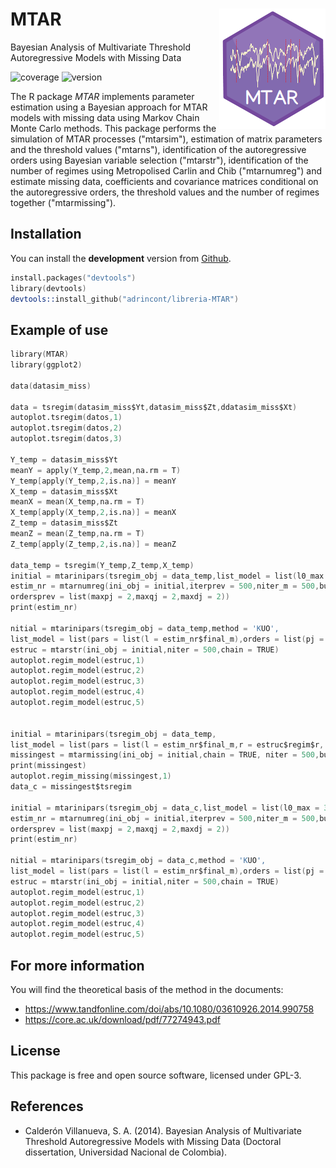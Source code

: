MTAR <img src="man/figures/logoMTAR.png" align="right" />
======================
Bayesian Analysis of Multivariate Threshold Autoregressive Models with Missing Data


![coverage](https://img.shields.io/badge/coverage-90%25-yellowgreen)
![version](https://img.shields.io/badge/version-0.1.0-blue)

The R package *MTAR* implements parameter estimation using a Bayesian approach for MTAR models with missing data using Markov Chain Monte Carlo methods. This package performs the simulation of MTAR processes ("mtarsim"), estimation of matrix parameters and the threshold values ("mtarns"), identification of the autoregressive orders using Bayesian variable selection ("mtarstr"), identification of the number of regimes using Metropolised Carlin and Chib ("mtarnumreg") and estimate missing data, coefficients and covariance matrices conditional on the autoregressive orders, the threshold values and the number of regimes  together ("mtarmissing").

## Installation
You can install the **development** version from [Github](https://github.com/adrincont/libreria-MTAR).
```s
install.packages("devtools")
library(devtools)
devtools::install_github("adrincont/libreria-MTAR")
```
## Example of use
```s
library(MTAR)
library(ggplot2)

data(datasim_miss)

data = tsregim(datasim_miss$Yt,datasim_miss$Zt,ddatasim_miss$Xt)
autoplot.tsregim(datos,1)
autoplot.tsregim(datos,2)
autoplot.tsregim(datos,3)

Y_temp = datasim_miss$Yt
meanY = apply(Y_temp,2,mean,na.rm = T)
Y_temp[apply(Y_temp,2,is.na)] = meanY
X_temp = datasim_miss$Xt
meanX = mean(X_temp,na.rm = T)
X_temp[apply(X_temp,2,is.na)] = meanX
Z_temp = datasim_miss$Zt
meanZ = mean(Z_temp,na.rm = T)
Z_temp[apply(Z_temp,2,is.na)] = meanZ

data_temp = tsregim(Y_temp,Z_temp,X_temp)
initial = mtarinipars(tsregim_obj = data_temp,list_model = list(l0_max = 3),method = 'KUO')
estim_nr = mtarnumreg(ini_obj = initial,iterprev = 500,niter_m = 500,burn_m = 500, list_m = TRUE,
ordersprev = list(maxpj = 2,maxqj = 2,maxdj = 2))
print(estim_nr)

nitial = mtarinipars(tsregim_obj = data_temp,method = 'KUO',
list_model = list(pars = list(l = estim_nr$final_m),orders = list(pj = c(2,2))))
estruc = mtarstr(ini_obj = initial,niter = 500,chain = TRUE)
autoplot.regim_model(estruc,1)
autoplot.regim_model(estruc,2)
autoplot.regim_model(estruc,3)
autoplot.regim_model(estruc,4)
autoplot.regim_model(estruc,5)


initial = mtarinipars(tsregim_obj = data_temp,
list_model = list(pars = list(l = estim_nr$final_m,r = estruc$regim$r, orders = estruc$regim$orders)
missingest = mtarmissing(ini_obj = initial,chain = TRUE, niter = 500,burn = 500)
print(missingest)
autoplot.regim_missing(missingest,1)
data_c = missingest$tsregim

initial = mtarinipars(tsregim_obj = data_c,list_model = list(l0_max = 3),method = 'KUO')
estim_nr = mtarnumreg(ini_obj = initial,iterprev = 500,niter_m = 500,burn_m = 500, list_m = TRUE,
ordersprev = list(maxpj = 2,maxqj = 2,maxdj = 2))
print(estim_nr)

nitial = mtarinipars(tsregim_obj = data_c,method = 'KUO',
list_model = list(pars = list(l = estim_nr$final_m),orders = list(pj = c(2,2))))
estruc = mtarstr(ini_obj = initial,niter = 500,chain = TRUE)
autoplot.regim_model(estruc,1)
autoplot.regim_model(estruc,2)
autoplot.regim_model(estruc,3)
autoplot.regim_model(estruc,4)
autoplot.regim_model(estruc,5)

```
## For more information
You will find the theoretical basis of the method in the documents:
  * https://www.tandfonline.com/doi/abs/10.1080/03610926.2014.990758
  * https://core.ac.uk/download/pdf/77274943.pdf
## License
This package is free and open source software, licensed under GPL-3.

## References
 * Calderón Villanueva, S. A. (2014). Bayesian Analysis of Multivariate Threshold Autoregressive Models with Missing Data (Doctoral dissertation, Universidad Nacional de Colombia).


